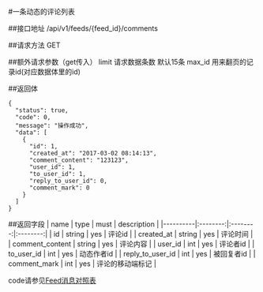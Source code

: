 #一条动态的评论列表

##接口地址
/api/v1/feeds/{feed_id}/comments

##请求方法
GET

##额外请求参数（get传入）
limit 请求数据条数  默认15条
max_id 用来翻页的记录id(对应数据体里的id)


##返回体
```json5
{
  "status": true,
  "code": 0,
  "message": "操作成功",
  "data": [
    {
      "id": 1,
      "created_at": "2017-03-02 08:14:13",
      "comment_content": "123123",
      "user_id": 1,
      "to_user_id": 1,
      "reply_to_user_id": 0,
      "comment_mark": 0
    }
  ]
}
```

##返回字段
| name     | type     | must     | description |
|----------|:--------:|:--------:|:--------:|
| id  | string      | yes      | 评论id |
| created_at | string	  | yes		 | 评论时间 |
| comment_content     | string  	  | yes 	 | 评论内容 |
| user_id     | int      | yes    | 评论者id |
| to_user_id     | int      | yes    | 动态作者id |
| reply_to_user_id     | int      | yes    | 被回复者id |
| comment_mark | int  | yes    | 评论的移动端标记 |

code请参见[Feed消息对照表](Feed消息对照表.md)